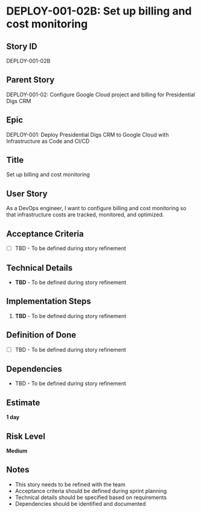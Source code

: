 # DEPLOY-001-02B: Set up billing and cost monitoring

## Story ID
DEPLOY-001-02B

## Parent Story
DEPLOY-001-02: Configure Google Cloud project and billing for Presidential Digs CRM

## Epic
DEPLOY-001: Deploy Presidential Digs CRM to Google Cloud with Infrastructure as Code and CI/CD

## Title
Set up billing and cost monitoring

## User Story
As a DevOps engineer, I want to configure billing and cost monitoring so that infrastructure costs are tracked, monitored, and optimized.

## Acceptance Criteria
- [ ] TBD - To be defined during story refinement

## Technical Details
- **TBD** - To be defined during story refinement

## Implementation Steps
1. **TBD** - To be defined during story refinement

## Definition of Done
- [ ] TBD - To be defined during story refinement

## Dependencies
- TBD - To be defined during story refinement

## Estimate
**1 day**

## Risk Level
**Medium**

## Notes
- This story needs to be refined with the team
- Acceptance criteria should be defined during sprint planning
- Technical details should be specified based on requirements
- Dependencies should be identified and documented
